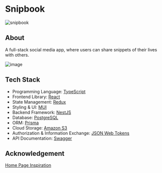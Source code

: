 # Snipbook

![snipbook](https://socialify.git.ci/bennaaym/snipbook/image?font=Source%20Code%20Pro&forks=1&language=1&logo=https%3A%2F%2Fd33wubrfki0l68.cloudfront.net%2Fe937e774cbbe23635999615ad5d7732decad182a%2F26072%2Flogo-small.ede75a6b.svg%20&pattern=Circuit%20Board&stargazers=1&theme=Light)

## About

A full-stack social media app, where users can share snippets of their lives with others.

![image](https://i.ibb.co/2y5wZwS/ezgif-com-gif-maker.gif)

## Tech Stack

- Programming Language: [TypeScript](https://www.typescriptlang.org/)
- Frontend Library: [React](https://reactjs.org/)
- State Management: [Redux](https://redux.js.org/)
- Styling & UI: [MUI](https://mui.com/)
- Backend Framework: [NestJS](https://nestjs.com/)
- Database: [PostgreSQL](https://www.postgresql.org/)
- ORM: [Prisma](https://www.prisma.io/)
- Cloud Storage: [Amazon S3](https://aws.amazon.com/s3/)
- Authorization & Information Exchange: [JSON Web Tokens](https://jwt.io/)
- API Documentation: [Swagger](https://swagger.io/)

## Acknowledgement

[Home Page Inspiration](https://dribbble.com/shots/14672307-OWLEE-Social-Media-Concept/attachments/6368785?mode=media)
